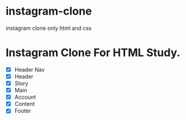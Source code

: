 # instagram-clone

instagram clone only html and css

# Instagram Clone For HTML Study.

- [x] Header Nav
- [x] Header
- [x] Story
- [x] Main
- [x] Account
- [x] Content
- [x] Footer
